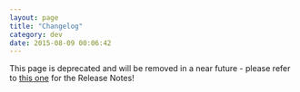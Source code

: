 ```yaml
---
layout: page
title: "Changelog"
category: dev
date: 2015-08-09 00:06:42
---
```


<script>
  (function (w,i,d,g,e,t,s) {w[d] = w[d]||[];t= i.createElement(g);
    t.async=1;t.src=e;s=i.getElementsByTagName(g)[0];s.parentNode.insertBefore(t, s);
  })(window, document, '_gscq','script','//widgets.getsitecontrol.com/59849/script.js');
</script>

<!-- Begin Cookie Consent plugin by Silktide - http://silktide.com/cookieconsent -->
<script type="text/javascript">
    window.cookieconsent_options = {"message":"This website uses cookies to ensure you get the best experience on our website","dismiss":"Got it!","learnMore":"More info","link":null,"theme":"dark-top"};
</script>

<script type="text/javascript" src="//s3.amazonaws.com/cc.silktide.com/cookieconsent.latest.min.js"></script>
<!-- End Cookie Consent plugin -->

<script>
    window['_fs_debug'] = false;
    window['_fs_host'] = 'fullstory.com';
    window['_fs_org'] = '5AXDS';
    window['_fs_namespace'] = 'FS';
    (function(m,n,e,t,l,o,g,y){
        if (e in m && m.console && m.console.log) { m.console.log('FullStory namespace conflict. Please set window["_fs_namespace"].'); return;}
        g=m[e]=function(a,b){g.q?g.q.push([a,b]):g._api(a,b);};g.q=[];
        o=n.createElement(t);o.async=1;o.src='https://'+_fs_host+'/s/fs.js';
        y=n.getElementsByTagName(t)[0];y.parentNode.insertBefore(o,y);
        g.identify=function(i,v){g(l,{uid:i});if(v)g(l,v)};g.setUserVars=function(v){g(l,v)};
        g.identifyAccount=function(i,v){o='account';v=v||{};v.acctId=i;g(o,v)};
        g.clearUserCookie=function(c,d,i){if(!c || document.cookie.match('fs_uid=[`;`]*`[`;`]*`[`;`]*`')){
        d=n.domain;while(1){n.cookie='fs_uid=;domain='+d+
        ';path=/;expires='+new Date(0).toUTCString();i=d.indexOf('.');if(i<0)break;d=d.slice(i+1)}}};
    })(window,document,window['_fs_namespace'],'script','user');
</script>

<div class="lead">This page is deprecated and will be removed in a near future - please refer to <a href="/doc/release-notes.html">this one</a> for the Release Notes!</div>
